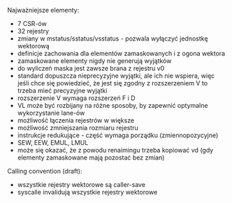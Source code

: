Najważniejsze elementy:
- 7 CSR-ów
- 32 rejestry
- zmiany w mstatus/sstatus/vsstatus - pozwala wyłączyć jednostkę wektorową
- definicje zachowania dla elementów zamaskowanych i z ogona wektora
- zamaskowane elementy nigdy nie generują wyjątków
- do wyliczeń maska jest zawsze brana z rejestru v0
- standard dopuszcza nieprecyzyjne wyjątki, ale ich nie wspiera, więc jeśli chce się powiedzieć, że jest się zgodny z
  rozszerzeniem V to trzeba mieć precyzyjne wyjątki
- rozszerzenie V wymaga rozszerzeń F i D
- VL może być rozbijany na różne sposoby, by zapewnić optymalne wykorzystanie lane-ów
- możliwość łączenia rejestrów w większe
- możliwość zmniejszania rozmiaru rejestru
- instrukcje redukujące - część wymaga porządku (zmiennopozycyjne)
- SEW, EEW, EMUL, LMUL
- może się okazać, że z powodu renaimingu trzeba kopiować vd (gdy elementy zamaskowane mają pozostać bez zmian)


Calling convention (draft):
- wszystkie rejestry wektorowe są caller-save
- syscalle invalidują wszystkie rejestry wektorowe
